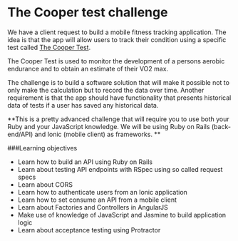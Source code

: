 # The Cooper test challenge
We have a client request to build a mobile fitness tracking application. The idea is that the app will allow users to track their condition using a specific test called [The Cooper Test](https://en.wikipedia.org/wiki/Cooper_test).

The Cooper Test is used to monitor the development of a persons aerobic endurance and to obtain an estimate of their VO2 max.

The challenge is to build a software solution that will make it possible not to only make the calculation but to record the data over time. Another requirement is that the app should have functionality that presents historical data of tests if a user has saved any historical data. 

**This is a pretty advanced challenge that will require you to use both your Ruby and your JavaScript knowledge. 
We will be using Ruby on Rails (back-end/API) and Ionic (mobile client) as frameworks. ** 

###Learning objectives
* Learn how to build an API using Ruby on Rails 
* Learn about testing API endpoints with RSpec using so called request specs
* Learn about CORS
* Learn how to authenticate users from an Ionic application
* Learn how to set consume an API from a mobile client
* Learn about Factories and Controllers in AngularJS
* Make use of knowledge of JavaScript and Jasmine to build application logic
* Learn about acceptance testing using Protractor



